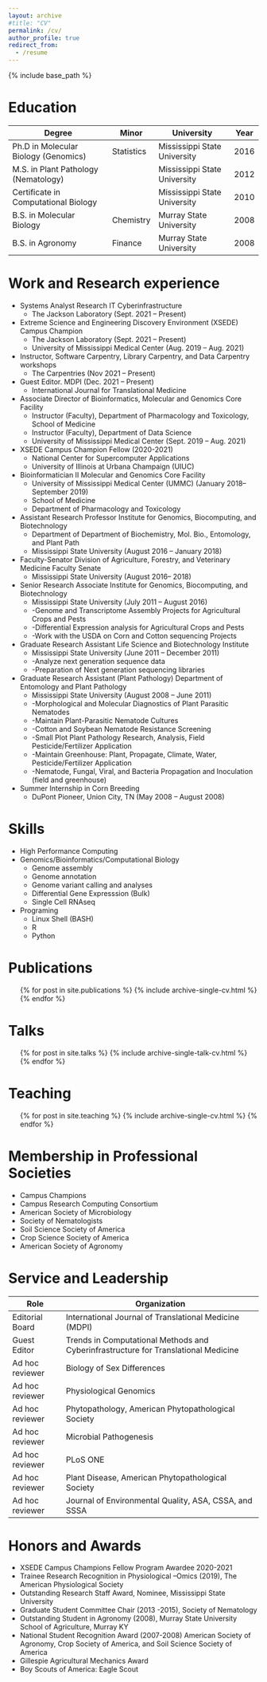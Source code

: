 ```yaml
---
layout: archive
#title: "CV"
permalink: /cv/
author_profile: true
redirect_from:
  - /resume
---
```


{% include base_path %}

Education
======
| Degree  | Minor | University | Year |
| ----------- | -----------  | ----------- | ----------- |
| Ph.D in Molecular Biology (Genomics) | Statistics | Mississippi State University | 2016 |
| M.S. in Plant Pathology (Nematology) |   | Mississippi State University | 2012 |
| Certificate in Computational Biology |   | Mississippi State University | 2010 |
| B.S. in Molecular Biology | Chemistry | Murray State University | 2008 |
| B.S. in Agronomy | Finance | Murray State University| 2008|

Work and Research experience
======
* Systems Analyst Research IT Cyberinfrastructure
  * The Jackson Laboratory (Sept. 2021 – Present)
* Extreme Science and Engineering Discovery Environment (XSEDE) Campus Champion
  * The Jackson Laboratory (Sept. 2021 – Present)
  * University of Mississippi Medical Center (Aug. 2019 – Aug. 2021)
* Instructor, Software Carpentry, Library Carpentry, and Data Carpentry workshops
  * The Carpentries (Nov 2021 – Present)
* Guest Editor. MDPI (Dec. 2021 – Present)
  * International Journal for Translational Medicine
* Associate Director of Bioinformatics, Molecular and Genomics Core Facility
  * Instructor (Faculty), Department of Pharmacology and Toxicology, School of Medicine
  * Instructor (Faculty), Department of Data Science
  * University of Mississippi Medical Center (Sept. 2019 – Aug. 2021)
* XSEDE Campus Champion Fellow (2020-2021)
  * National Center for Supercomputer Applications
  * University of Illinois at Urbana Champaign (UIUC)
* Bioinformatician II Molecular and Genomics Core Facility
  * University of Mississippi Medical Center (UMMC) (January 2018– September 2019)
  * School of Medicine
  * Department of Pharmacology and Toxicology
* Assistant Research Professor Institute for Genomics, Biocomputing, and Biotechnology
  * Department of Department of Biochemistry, Mol. Bio., Entomology, and Plant Path
  * Mississippi State University (August 2016 – January 2018)
* Faculty-Senator Division of Agriculture, Forestry, and Veterinary Medicine Faculty Senate
  * Mississippi State University (August 2016– 2018)
* Senior Research Associate Institute for Genomics, Biocomputing, and Biotechnology
  * Mississippi State University (July 2011 – August 2016)
  * -Genome and Transcriptome Assembly Projects for Agricultural Crops and Pests
  * -Differential Expression analysis for Agricultural Crops and Pests
  * -Work with the USDA on Corn and Cotton sequencing Projects
* Graduate Research Assistant Life Science and Biotechnology Institute
  * Mississippi State University (June 2011 – December 2011)
  * -Analyze next generation sequence data
  * -Preparation of Next generation sequencing libraries
* Graduate Research Assistant (Plant Pathology) Department of Entomology and Plant Pathology
  * Mississippi State University (August 2008 – June 2011)
  * -Morphological and Molecular Diagnostics of Plant Parasitic Nematodes
  * -Maintain Plant-Parasitic Nematode Cultures
  * -Cotton and Soybean Nematode Resistance Screening
  * -Small Plot Plant Pathology Research, Analysis, Field Pesticide/Fertilizer Application
  * -Maintain Greenhouse: Plant, Propagate, Climate, Water, Pesticide/Fertilizer Application
  * -Nematode, Fungal, Viral, and Bacteria Propagation and Inoculation (field and greenhouse)
* Summer Internship in Corn Breeding 
  * DuPont Pioneer, Union City, TN (May 2008 – August 2008)

Skills
======
* High Performance Computing
* Genomics/Bioinformatics/Computational Biology
  * Genome assembly
  * Genome annotation
  * Genome variant calling and analyses 
  * Differential Gene Expresssion (Bulk)
  * Single Cell RNAseq
* Programing
  * Linux Shell (BASH)
  * R
  * Python

Publications
======
  <ul>{% for post in site.publications %}
    {% include archive-single-cv.html %}
  {% endfor %}</ul>
  
Talks
======
  <ul>{% for post in site.talks %}
    {% include archive-single-talk-cv.html %}
  {% endfor %}</ul>
  
Teaching
======
  <ul>{% for post in site.teaching %}
    {% include archive-single-cv.html %}
  {% endfor %}</ul>

Membership in Professional Societies
======
* Campus Champions 
* Campus Research Computing Consortium 
* American Society of Microbiology 
* Society of Nematologists 
* Soil Science Society of America 
* Crop Science Society of America 
* American Society of Agronomy 

Service and Leadership
======
| Role        | Organization | 
| ----------- | -----------  |
|Editorial Board|International Journal of Translational Medicine (MDPI)|
|Guest Editor   |Trends in Computational Methods and Cyberinfrastructure for Translational Medicine |
|Ad hoc reviewer|Biology of Sex Differences|
|Ad hoc reviewer|Physiological Genomics|
|Ad hoc reviewer|Phytopathology, American Phytopathological Society|
|Ad hoc reviewer|Microbial Pathogenesis|
|Ad hoc reviewer|PLoS ONE|
|Ad hoc reviewer|Plant Disease, American Phytopathological Society|
|Ad hoc reviewer|Journal of Environmental Quality, ASA, CSSA, and SSSA|

Honors and Awards 
======
* XSEDE Campus Champions Fellow Program Awardee 2020-2021
* Trainee Research Recognition in Physiological –Omics (2019), The American Physiological Society
* Outstanding Research Staff Award, Nominee, Mississippi State University
* Graduate Student Committee Chair (2013 -2015), Society of Nematology
* Outstanding Student in Agronomy (2008), Murray State University School of Agriculture, Murray KY
* National Student Recognition Award (2007-2008) American Society of Agronomy, Crop Society of America, and Soil Science Society of America
* Gillespie Agricultural Mechanics Award
* Boy Scouts of America: Eagle Scout